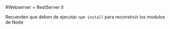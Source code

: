 #Webserver + RestServer II

Recuerden que deben de ejecutar ```npm install``` para reconstruir los modulos de Node 